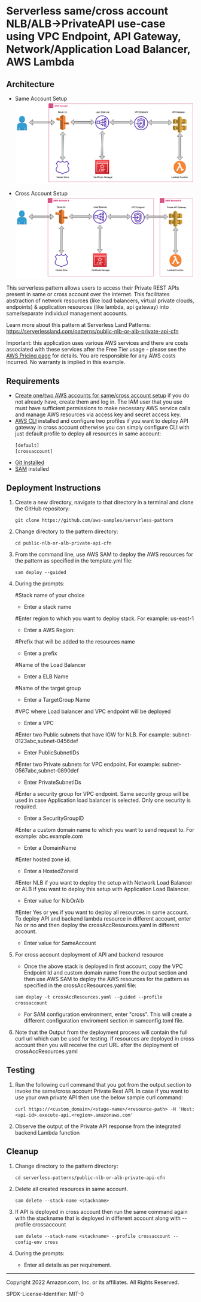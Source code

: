 # Serverless same/cross account NLB/ALB->PrivateAPI use-case using VPC Endpoint, API Gateway, Network/Application Load Balancer, AWS Lambda
## Architecture
* Same Account Setup
    ![Concept](./images/sameAccount.png)

* Cross Account Setup
    ![Concept](./images/crossAccount.png)

This serverless pattern allows users to access their Private REST APIs present in same or cross account over the internet. This facilitates abstraction of network resources (like load balancers, virtual private clouds, endpoints) & application resources (like lambda, api gateway) into same/separate individual management accounts.

Learn more about this pattern at Serverless Land Patterns: https://serverlessland.com/patterns/public-nlb-or-alb-private-api-cfn

Important: this application uses various AWS services and there are costs associated with these services after the Free Tier usage - please see the [AWS Pricing page](https://aws.amazon.com/pricing/) for details. You are responsible for any AWS costs incurred. No warranty is implied in this example.

## Requirements
* [Create one/two AWS accounts for same/cross account setup](https://portal.aws.amazon.com/gp/aws/developer/registration/index.html) if you do not already have, create them and log in. The IAM user that you use must have sufficient permissions to make necessary AWS service calls and manage AWS resources via access key and secret access key.
* [AWS CLI](https://docs.aws.amazon.com/cli/latest/userguide/install-cliv2.html) installed and configure two profiles if you want to deploy API gateway in cross account otherwise you can simply configure CLI with just default profile to deploy all resources in same account:
    ```
    [default]
    [crossaccount]
    ```
* [Git Installed](https://git-scm.com/book/en/v2/Getting-Started-Installing-Git)
* [SAM](https://docs.aws.amazon.com/serverless-application-model/latest/developerguide/serverless-sam-cli-install.html) installed

## Deployment Instructions

1. Create a new directory, navigate to that directory in a terminal and clone the GitHub repository:
    ``` 
    git clone https://github.com/aws-samples/serverless-pattern
    ```
1. Change directory to the pattern directory:
    ```
    cd public-nlb-or-alb-private-api-cfn
    ```
1. From the command line, use AWS SAM to deploy the AWS resources for the pattern as specified in the template.yml file:
    ```
    sam deploy --guided
    ```
1. During the prompts:

    #Stack name of your choice
    - Enter a stack name
	
    #Enter region to which you want to deploy stack. For example: us-east-1
    - Enter a AWS Region: 
	
    #Prefix that will be added to the resources name
    - Enter a prefix

    #Name of the Load Balancer
	- Enter a ELB Name

    #Name of the target group
	- Enter a TargetGroup Name

    #VPC where Load balancer and VPC endpoint will be deployed
	- Enter a VPC

    #Enter two Public subnets that have IGW for NLB. For example: subnet-0123abc,subnet-0456def
	- Enter PublicSubnetIDs

    #Enter two Private subnets for VPC endpoint. For example: subnet-0567abc,subnet-0890def
	- Enter PrivateSubnetIDs 

    #Enter a security group for VPC endpoint. Same security group will be used in case Application load balancer is selected. Only one security is required. 
	- Enter a SecurityGroupID
	
    #Enter a custom domain name to which you want to send request to. For example: abc.example.com
    - Enter a DomainName
	
    #Enter hosted zone id. 
    - Enter a HostedZoneId

    #Enter NLB if you want to deploy the setup with Network Load Balancer or ALB if you want to deploy this setup with Application Load Balancer.
	- Enter value for NlbOrAlb
	
    #Enter Yes or yes if you want to deploy all resources in same account. To deploy API and backend lambda resource in different account, enter No or no and then deploy the crossAccResources.yaml in different account.
    - Enter value for SameAccount

1. For cross account deployment of API and backend resource
    - Once the above stack is deployed in first account, copy the VPC Endpoint Id and custom domain name from the output section and then use AWS SAM to deploy the AWS resources for the pattern as specified in the crossAccResources.yaml file:
    ```
    sam deploy -t crossAccResources.yaml --guided --profile crossaccount
    ```

    - For SAM configuration environment, enter "cross". This will create a different configuration enviroment section in samconfig.toml file. 

1. Note that the Output from the deployment process will contain the full curl url which can be used for testing. If resources are deployed in cross account then you will receive the curl URL after the deployment of crossAccResources.yaml 

## Testing

1. Run the following curl command that you got from the output section to invoke the same/cross account Private Rest API. In case if you want to use your own private API then use the below sample curl command:
    ```
    curl https://<custom_domain>/<stage-name>/<resource-path> -H 'Host:<api-id>.execute-api.<region>.amazonaws.com'
    ```

2. Observe the output of the Private API response from the integrated backend Lambda function

## Cleanup
 
1. Change directory to the pattern directory:
    ```
    cd serverless-patterns/public-nlb-or-alb-private-api-cfn
    ```
1. Delete all created resources in same account.
    ```
    sam delete --stack-name <stackname>
    ```
    
1. If API is deployed in cross account then run the same command again with the stackname that is deployed in different account along with --profile crossaccount
    ```
    sam delete --stack-name <stackname> --profile crossaccount --config-env cross

1. During the prompts:
    * Enter all details as per requirement.

----
Copyright 2022 Amazon.com, Inc. or its affiliates. All Rights Reserved.

SPDX-License-Identifier: MIT-0
